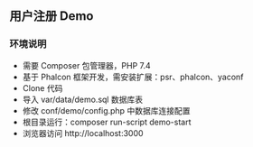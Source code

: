 ## 用户注册 Demo

### 环境说明
  
- 需要 Composer 包管理器，PHP 7.4
- 基于 Phalcon 框架开发，需安装扩展：psr、phalcon、yaconf
- Clone 代码
- 导入 var/data/demo.sql 数据库表
- 修改 conf/demo/config.php 中数据库连接配置
- 根目录运行：composer run-script demo-start
- 浏览器访问 http://localhost:3000
